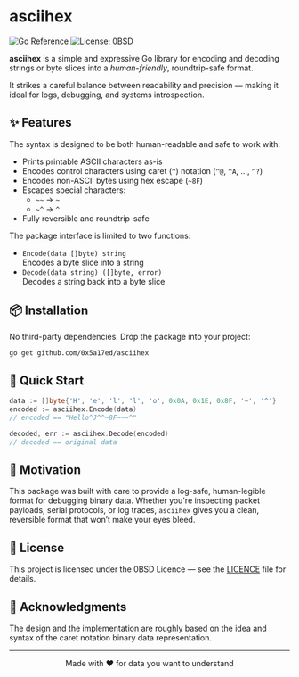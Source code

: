 # asciihex

[![Go Reference](https://pkg.go.dev/badge/github.com/0x5a17ed/asciihex.svg)](https://pkg.go.dev/github.com/0x5a17ed/sqltx)
[![License: 0BSD](https://img.shields.io/badge/License-0BSD-blue.svg)](https://opensource.org/licenses/0BSD)

**asciihex** is a simple and expressive Go library for encoding and decoding strings or byte slices into a *human-friendly*, roundtrip-safe format.

It strikes a careful balance between readability and precision — making it ideal for logs, debugging, and systems introspection.


## ✨ Features

The syntax is designed to be both human-readable and safe to work with:

* Prints printable ASCII characters as-is
* Encodes control characters using caret (`^`) notation (`^@`, `^A`, ..., `^?`)
* Encodes non-ASCII bytes using hex escape (`~8F`)
* Escapes special characters:
    * `~~` → `~`
    * `~^` → `^`
* Fully reversible and roundtrip-safe

The package interface is limited to two functions:
* `Encode(data []byte) string`  
  Encodes a byte slice into a string
* `Decode(data string) ([]byte, error)`   
  Decodes a string back into a byte slice


## 📦 Installation

No third-party dependencies. Drop the package into your project:

```bash
go get github.com/0x5a17ed/asciihex
```


## 🚀 Quick Start

```go
data := []byte{'H', 'e', 'l', 'l', 'o', 0x0A, 0x1E, 0x8F, '~', '^'}
encoded := asciihex.Encode(data)
// encoded == "Hello^J^^~8F~~~^"

decoded, err := asciihex.Decode(encoded)
// decoded == original data
```


## 🌱 Motivation

This package was built with care to provide a log-safe, human-legible format for debugging binary data. Whether you're inspecting packet payloads, serial protocols, or log traces, `asciihex` gives you a clean, reversible format that won’t make your eyes bleed.


## 📜 License

This project is licensed under the 0BSD Licence — see the [LICENCE](LICENSE) file for details.


## 🥇 Acknowledgments

The design and the implementation are roughly based on the idea and syntax of the caret notation binary data representation.

---

<p align="center">Made with ❤️ for data you want to understand</p>
